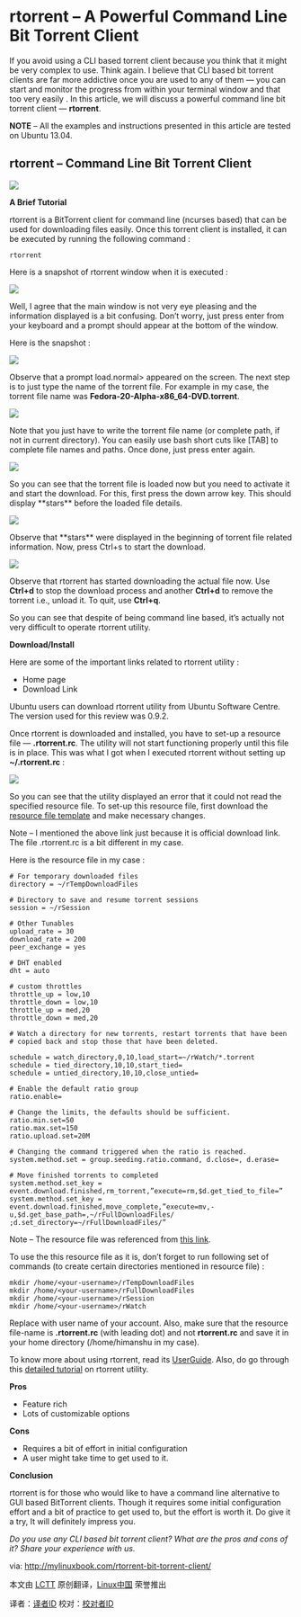 rtorrent – A Powerful Command Line Bit Torrent Client
================================================================================
If you avoid using a CLI based torrent client because you think that it might be very complex to use. Think again. I believe that CLI based bit torrent clients are far more addictive once you are used to any of them — you can start and monitor the progress from within your terminal window and that too very easily . In this article, we will discuss a powerful command line bit torrent client — **rtorrent**.

**NOTE** – All the examples and instructions presented in this article are tested on Ubuntu 13.04.

## rtorrent – Command Line Bit Torrent Client ##

![](http://mylinuxbook.com/wp-content/uploads/2013/09/rtorrent-main.png)

**A Brief Tutorial**

rtorrent is a BitTorrent client for command line (ncurses based) that can be used for downloading files easily. Once this torrent client is installed, it can be executed by running the following command :

    rtorrent

Here is a snapshot of rtorrent window when it is executed :

![](http://mylinuxbook.com/wp-content/uploads/2013/09/rtorrent-3.png)

Well, I agree that the main window is not very eye pleasing and the information displayed is a bit confusing. Don’t worry, just press enter from your keyboard and a prompt should appear at the bottom of the window.

Here is the snapshot :

![](http://mylinuxbook.com/wp-content/uploads/2013/09/rtorrent-4.png)

Observe that a prompt load.normal> appeared on the screen. The next step is to just type the name of the torrent file. For example in my case, the torrent file name was **Fedora-20-Alpha-x86_64-DVD.torrent**.

![](http://mylinuxbook.com/wp-content/uploads/2013/09/rtorrent-6.png)

Note that you just have to write the torrent file name (or complete path, if not in current directory). You can easily use bash short cuts like [TAB] to complete file names and paths. Once done, just press enter again.

![](http://mylinuxbook.com/wp-content/uploads/2013/09/rtorrent-7.png)

So you can see that the torrent file is loaded now but you need to activate it and start the download. For this, first press the down arrow key. This should display \*\*stars\*\* before the loaded file details.

![](http://mylinuxbook.com/wp-content/uploads/2013/09/rtorrent-8.png)

Observe that \*\*stars\*\* were displayed in the beginning of torrent file related information. Now, press Ctrl+s to start the download.

![](http://mylinuxbook.com/wp-content/uploads/2013/09/rtorrent-9.png)

Observe that rtorrent has started downloading the actual file now.  Use **Ctrl+d** to stop the download process and another **Ctrl+d** to remove the torrent i.e., unload it. To quit, use **Ctrl+q**.

So you can see that despite of being command line based, it’s actually not very difficult to operate rtorrent utility.

**Download/Install**

Here are some of the important links related to rtorrent utility :

- Home page
- Download Link

Ubuntu users can download rtorrent utility from Ubuntu Software Centre. The version used for this review was 0.9.2.

Once rtorrent is downloaded and installed, you have to set-up a resource file — **.rtorrent.rc**. The utility will not start functioning properly until this file is in place. This was what I got when I executed rtorrent without setting up **~/.rtorrent.rc** :

![](http://mylinuxbook.com/wp-content/uploads/2013/09/rtorrent-1.png)

So you can see that the utility displayed an error that it could not read the specified resource file. To set-up this resource file, first download the [resource file template][1] and make necessary changes.

Note – I mentioned the above link just because it is official download link. The file .rtorrent.rc is a bit different in my case.

Here is the resource file in my case :

    # For temporary downloaded files
    directory = ~/rTempDownloadFiles

    # Directory to save and resume torrent sessions
    session = ~/rSession

    # Other Tunables
    upload_rate = 30
    download_rate = 200
    peer_exchange = yes

    # DHT enabled
    dht = auto

    # custom throttles
    throttle_up = low,10
    throttle_down = low,10
    throttle_up = med,20
    throttle_down = med,20

    # Watch a directory for new torrents, restart torrents that have been
    # copied back and stop those that have been deleted.

    schedule = watch_directory,0,10,load_start=~/rWatch/*.torrent
    schedule = tied_directory,10,10,start_tied=
    schedule = untied_directory,10,10,close_untied=

    # Enable the default ratio group
    ratio.enable=

    # Change the limits, the defaults should be sufficient.
    ratio.min.set=50
    ratio.max.set=150
    ratio.upload.set=20M

    # Changing the command triggered when the ratio is reached.
    system.method.set = group.seeding.ratio.command, d.close=, d.erase=

    # Move finished torrents to completed
    system.method.set_key = event.download.finished,rm_torrent,”execute=rm,$d.get_tied_to_file=”
    system.method.set_key = event.download.finished,move_complete,”execute=mv,-u,$d.get_base_path=,~/rFullDownloadFiles/ ;d.set_directory=~/rFullDownloadFiles/”

Note – The resource file was referenced from [this link][2].

To use the this resource file as it is, don’t forget to run following set of commands (to create certain directories mentioned in resource file) :

    mkdir /home/<your-username>/rTempDownloadFiles
    mkdir /home/<your-username>/rFullDownloadFiles
    mkdir /home/<your-username>/rSession
    mkdir /home/<your-username>/rWatch

Replace <your-username> with user name of your account. Also, make sure that the resource file-name is **.rtorrent.rc** (with leading dot) and not **rtorrent.rc** and save it in your home directory (/home/himanshu in my case).

To know more about using rtorrent, read its [UserGuide][3]. Also, do go through this [detailed tutorial][4] on rtorrent utility.

**Pros**

- Feature rich
- Lots of customizable options

**Cons**

- Requires a bit of effort in initial configuration
- A user might take time to get used to it.

**Conclusion**

rtorrent is for those who would like to have a command line alternative to GUI based BitTorrent clients. Though it requires some initial configuration effort and a bit of practice to get used to, but the effort is worth it. Do give it a try, It will definitely impress you.

*Do you use any CLI based bit torrent client? What are the pros and cons of it? Share your experience with us.*


via: http://mylinuxbook.com/rtorrent-bit-torrent-client/

本文由 [LCTT][] 原创翻译，[Linux中国][] 荣誉推出

译者：[译者ID][] 校对：[校对者ID][]

[LCTT]:https://github.com/LCTT/TranslateProject
[Linux中国]:http://linux.cn/portal.php
[译者ID]:http://linux.cn/space/译者ID
[校对者ID]:http://linux.cn/space/校对者ID

[1]:http://libtorrent.rakshasa.no/export/1170/trunk/rtorrent/doc/rtorrent.rc
[2]:http://ankursinha.fedorapeople.org/misc/rtorrentconf/rtorrent.rc
[3]:http://libtorrent.rakshasa.no/wiki/RTorrentUserGuide
[4]:http://fsk141.com/rtorrent-the-complete-guide/